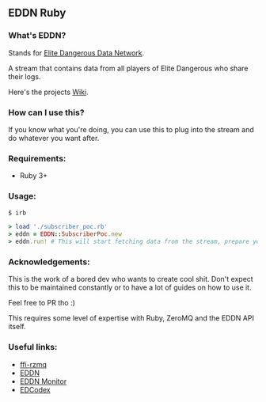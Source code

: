 EDDN Ruby
---

### What's EDDN?

Stands for [Elite Dangerous Data Network](https://github.com/EDCD/EDDN).

A stream that contains data from all players of Elite Dangerous who share their logs.

Here's the projects [Wiki](https://github.com/EDCD/EDDN/wiki).

### How can I use this?

If you know what you're doing, you can use this to plug into the stream and do whatever you want after.

### Requirements:

* Ruby 3+

### Usage:

```ruby
$ irb

> load './subscriber_poc.rb'
> eddn = EDDN::SubscriberPoc.new
> eddn.run! # This will start fetching data from the stream, prepare yo have your screen bombarded.``
```

### Acknowledgements:

This is the work of a bored dev who wants to create cool shit. Don't expect this to be maintained constantly or to have a lot of guides on how to use it.

Feel free to PR tho :)

This requires some level of expertise with Ruby, ZeroMQ and the EDDN API itself.

### Useful links:

* [ffi-rzmq](https://github.com/chuckremes/ffi-rzmq)
* [EDDN](https://github.com/EDCD/EDDN)
* [EDDN Monitor](https://eddn.edcd.io)
* [EDCodex](http://edcodex.info)

